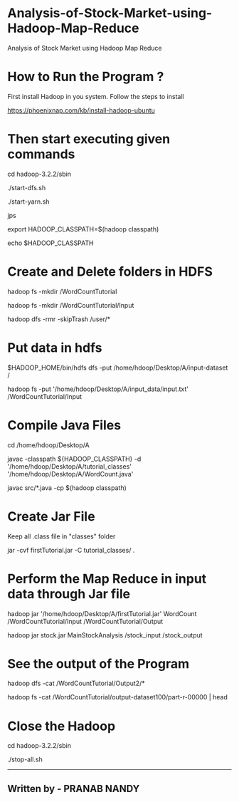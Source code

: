 # Analysis-of-Stock-Market-using-Hadoop-Map-Reduce
 Analysis of Stock Market using Hadoop Map Reduce
 
# How to Run the Program ?

First install Hadoop in you system. Follow the steps to install 

https://phoenixnap.com/kb/install-hadoop-ubuntu

# Then start executing given commands

cd hadoop-3.2.2/sbin

./start-dfs.sh

./start-yarn.sh

jps

export HADOOP_CLASSPATH=$(hadoop classpath)

echo $HADOOP_CLASSPATH

# Create and Delete folders in HDFS

hadoop fs -mkdir /WordCountTutorial

hadoop fs -mkdir /WordCountTutorial/Input

hadoop dfs -rmr -skipTrash /user/*

# Put data in hdfs

$HADOOP_HOME/bin/hdfs dfs -put /home/hdoop/Desktop/A/input-dataset /

hadoop fs -put '/home/hdoop/Desktop/A/input_data/input.txt' /WordCountTutorial/Input

# Compile Java Files

cd /home/hdoop/Desktop/A

javac -classpath ${HADOOP_CLASSPATH} -d '/home/hdoop/Desktop/A/tutorial_classes' '/home/hdoop/Desktop/A/WordCount.java'

javac src/*.java -cp $(hadoop classpath)

# Create Jar File

Keep all .class file in "classes" folder

jar -cvf firstTutorial.jar -C tutorial_classes/ .

# Perform the Map Reduce in input data through Jar file

hadoop jar '/home/hdoop/Desktop/A/firstTutorial.jar' WordCount /WordCountTutorial/Input /WordCountTutorial/Output

hadoop jar stock.jar MainStockAnalysis  /stock_input   /stock_output

# See the output of the Program

hadoop dfs -cat /WordCountTutorial/Output2/*

hadoop fs -cat /WordCountTutorial/output-dataset100/part-r-00000 | head

# Close the Hadoop

cd hadoop-3.2.2/sbin

./stop-all.sh

-------------------------------------------------------------------------------------------------------
 Written by -  PRANAB NANDY 
 ------------------------------------------------------------------------------------------------------



